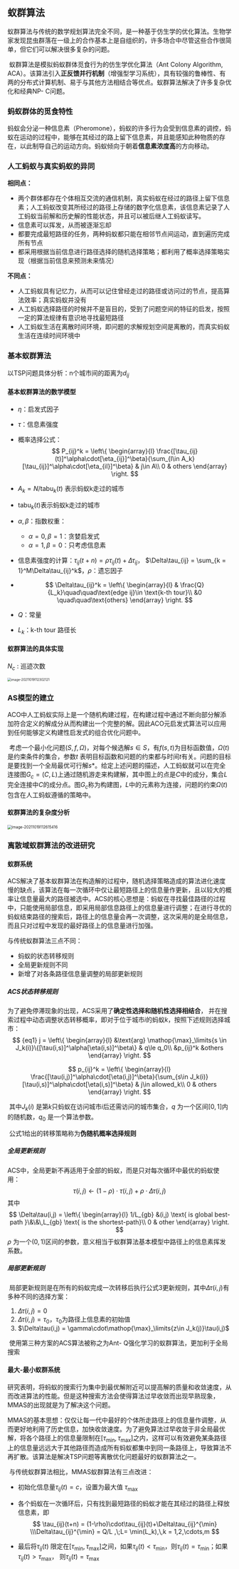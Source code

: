## 蚁群算法

​	蚁群算法与传统的数学规划算法完全不同，是一种基于仿生学的优化算法。生物学家发现昆虫群落在一级上的合作基本上是自组织的，许多场合中尽管这些合作很简单，但它们可以解决很多复杂的问题。

​	蚁群算法是模拟蚂蚁群体觅食行为的仿生学优化算法（Ant Colony Algorithm, ACA）。该算法引入**正反馈并行机制**（增强型学习系统），具有较强的鲁棒性、有两的分布式计算机制、易于与其他方法相结合等优点。蚁群算法解决了许多复杂优化和经典NP- C问题。

### 蚂蚁群体的觅食特性

​	蚂蚁会分泌一种信息素（Pheromone），蚂蚁的许多行为会受到信息素的调控，蚂蚁在运动的过程中，能够在其经过的路上留下信息素，并且能感知此种物质的存在，以此制导自己的运动方向。蚂蚁倾向于朝着**信息素浓度高**的方向移动。

### 人工蚂蚁与真实蚂蚁的异同

**相同点：**

- 两个群体都存在个体相互交流的通信机制，真实蚂蚁在经过的路径上留下信息素；人工蚂蚁改变其所经过的路径上存储的数字化信息素，该信息素记录了人工蚂蚁当前解和历史解的性能状态，并且可以被后继人工蚂蚁读写。
- 信息素可以挥发，从而被逐渐忘却
- 都要完成最短路径的任务，两种蚂蚁都只能在相邻节点间运动，直到遍历完成所有节点
- 都采用根据当前信息进行路径选择的随机选择策略；都利用了概率选择策略实现（根据当前信息来预测未来情况）

**不同点：**

- 人工蚂蚁具有记忆力，从而可以记住曾经走过的路径或访问过的节点，提高算法效率；真实蚂蚁并没有
- 人工蚂蚁选择路径的时候并不是盲目的，受到了问题空间的特征的启发，按照一定的算法规律有意识地寻找最短路径
- 人工蚂蚁生活在离散时间环境，即问题的求解规划空间是离散的，而真实蚂蚁生活在连续时间环境中

### 基本蚁群算法

以TSP问题具体分析：n个城市间的距离为$d_{ij}$

#### 基本蚁群算法的数学模型

- $\eta$：启发式因子

- $\tau$：信息素强度

- 概率选择公式：
  $$
  P_{ij}^k = \left\{
  \begin{array}{l}
  \frac{[\tau_{ij}(t)]^\alpha\cdot[\eta_{ij}]^\beta}{\sum_{l\in A_k}[\tau_{ij}]^\alpha\cdot[\eta_{il}]^\beta} & j\in A\\
  0 & others
  \end{array}
  \right.
  $$

- $A_k = N/\text{tabu}_k(t)$ 表示蚂蚁k走过的城市

- $\text{tabu}_k(t)$表示蚂蚁k走过的城市

- $\alpha,\beta$：指数权重：

  - $\alpha = 0,\beta = 1$：贪婪启发式
  - $\alpha = 1, \beta = 0$：只考虑信息素

- 信息素强度的计算：$\tau_{ij}(t+n) = \rho\tau_{ij}(t)+\Delta\tau_{ij}$， $\Delta\tau_{ij} = \sum_{k = 1}^M\Delta\tau_{ij}^k$，$\rho$：遗忘因子

- $$
  \Delta\tau_{ij}^k = \left\{
  \begin{array}{l}
  &	\frac{Q}{L_k}\quad\quad\text{edge ij}\in \text{k-th tour}\\
  	&0 \quad\quad\text{others}
  \end{array}
  \right.
  $$

- $Q$：常量

- $L_k$：k-th tour 路径长

#### 蚁群算法的具体实现

$N_c$ : 巡迹次数 

<img src="./fig/image-20211019112302121.png" alt="image-20211019112302121" style="zoom:50%;" />



### AS模型的建立

​	ACO中人工蚂蚁实际上是一个随机构建过程，在构建过程中通过不断向部分解添加符合定义的解成分从而构建出一个完整的解。因此ACO元启发式算法可以应用到任何能够定义构建性启发式的组合优化问题中。

​	考虑一个最小化问题$(S,f,\Omega)$，对每个候选解$s\in S$，有$f(s,t)$为目标函数值，$\Omega(t)$ 是约束条件的集合，参数$t$ 表明目标函数和问题的约束都与时间$t$有关。问题的目标是要找到一个全局最优可行解$s*$。给定上述问题的描述，人工蚂蚁就可以在完全连接图$G_c=(C,L)$上通过随机游走来构建解，其中图上的点是$C$中的成分，集合$L$完全连接中$C$的成分点。图$G_c$称为构建图，$L$中的元素称为连接，问题的约束$\Omega(t)$包含在人工蚂蚁遵循的策略中。

#### 蚁群算法的复杂度分析

<img src="./fig/image-20211019112615416.png" alt="image-20211019112615416" style="zoom:60%;" />



### 离散域蚁群算法的改进研究

#### 蚁群系统

ACS解决了基本蚁群算法在构造解的过程中，随机选择策略造成的算法进化速度慢的缺点，该算法在每一次循环中仅让最短路径上的信息量作更新，且以较大的概率让信息量最大的路径被选中。ACS的核心思想是：蚂蚁在寻找最佳路径的过程中，只能使用局部信息，即采用局部信息路径上的信息量进行调整；在进行寻优的蚂蚁结束路径的搜索后，路径上的信息量会再一次调整，这次采用的是全局信息，而且只对过程中发现的最好路径上的信息量进行加强。

与传统蚁群算法三点不同：

- 蚂蚁的状态转移规则
- 全局更新规则不同
- 新增了对各条路径信息量调整的局部更新规则

##### ACS状态转移规则

​	为了避免停滞现象的出现，ACS采用了**确定性选择和随机性选择相结合**， 并在搜索过程中动态调整状态转移概率，即对于位于城市$i$的蚂蚁$k$，按照下述规则选择城市：
$$ {eq1}
j = \left\{
\begin{array}{l}
 &\text{arg} \mathop{\max}_\limits{s
\in J_k(i)}\{[\tau(i,s)]^\alpha[\eta(i,s)]^\beta\} & q\le q_0\\
 &p_{ij}^k &others
\end{array}
\right.
$$

$$
p_{ij}^k = \left\{
\begin{array}{l}
\frac{[\tau(i,j)]^\alpha\cdot[\eta(i,j)]^\beta}{\sum_{s\in J_k(i)}[\tau(i,s)]^\alpha\cdot[\eta(i,s)]^\beta} & j\in allowed_k\\
0 & others
\end{array}
\right.
$$

​	其中$J_k(i)$ 是第$k$只蚂蚁在访问城市$i$后还需访问的城市集合，$q$ 为一个区间$[0,1]$内的随机数，$q_0$ 是一个算法参数。

​	公式1给出的转移策略称为**伪随机概率选择规则**	

##### 全局更新规则

​	ACS中，全局更新不再适用于全部的蚂蚁，而是只对每次循环中最优的蚂蚁使用：
$$
\tau(i,j)\leftarrow(1-\rho)\cdot\tau(i,j)+\rho\cdot\Delta\tau(i,j)
$$
其中
$$
\Delta\tau(i,j) = 
\left\{
\begin{array}{l}
1/L_{gb} &(i,j) \text{ is global best-path }\&\&\,L_{gb} \text{ is the shortest-path}\\
0 & other
\end{array}
\right.
$$
$\rho$ 为一个$(0,1)$区间的参数，意义相当于蚁群算法基本模型中路径上的信息素挥发系数。

##### 局部更新规则

​	局部更新规则是在所有的蚂蚁完成一次转移后执行公式3更新规则，其中$\Delta\tau(i,j)$有多种不同的选择方案：

1. $\Delta\tau(i,j) = 0$
2. $\Delta\tau(i,j) = \tau_0$，$\tau_0$为路径上信息素的初始值
3. $\Delta\tau(i,j) = \gamma\cdot\mathop{\max}_\limits{z\in J_k(j)}\tau(i,j)$

 使用第三种方案的ACS算法被称之为Ant- Q强化学习的蚁群算法，更加利于全局搜索



#### 最大-最小蚁群系统	

​	研究表明，将蚂蚁的搜索行为集中到最优解附近可以提高解的质量和收敛速度，从而改进算法的性能。但是这种搜索方法会使得算法过早收敛而出现早熟现象，MMAS的出现就是为了解决这个问题。		

​	MMAS的基本思想：仅仅让每一代中最好的个体所走路径上的信息量作调整，从而更好地利用了历史信息，加快收敛速度。为了避免算法过早收敛于非全局最优解，将各个路径上的信息量限制在$[\tau_{\min}, \tau_{\max}]$之内，这样可以有效避免某条路径上的信息量远远大于其他路径而造成所有蚂蚁都集中到同一条路径上，导致算法不再扩散。该算法是解决TSP问题等离散优化问题最好的蚁群算法之一。

​	与传统蚁群算法相比，MMAS蚁群算法有三点改进：

- 初始化信息量$\tau_{ij}(t) = c$，设置为最大值 $\tau_{\max}$

- 各个蚂蚁在一次循环后，只有找到最短路径的蚂蚁才能在其经过的路径上释放信息素，即
  $$
  \tau_{ij}(t+n) = (1-\rho)\cdot\tau_{ij}(t)+\Delta\tau_{ij}^{\min} 
  \\\Delta\tau_{ij}^{\min} = Q/L ,\;L= \min(L_k),\,k = 1,2,\cdots,m
  $$

- 最后将$\tau_{ij}(t)$ 限定在$[\tau_{\min}, \tau_{\max}]$之间，如果$\tau_{ij}(t)<\tau_{\min}$，则$\tau_{ij}(t) = \tau_{\min}$；如果$\tau_{ij}(t)>\tau_{\max}$， 则$\tau_{ij}(t) = \tau_{\max}$

